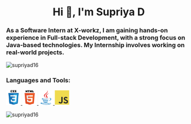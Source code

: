 <h1 align="center">Hi 👋, I'm Supriya D </h1>
<h3> As a Software Intern at X-workz, I am gaining hands-on experience in Full-stack Development, with a strong focus on Java-based technologies. My Internship involves working on real-world projects. </h3>

<p align="left"> <img src="https://komarev.com/ghpvc/?username=supriyad16&label=Profile%20views&color=0e75b6&style=flat"  alt="supriyad16" /> </p>

<p align="left">
</p>

<h3 align="left">Languages and Tools:</h3>
<p align="left"> <a href="https://www.w3schools.com/css/" target="_blank" rel="noreferrer"> <img src="https://raw.githubusercontent.com/devicons/devicon/master/icons/css3/css3-original-wordmark.svg" alt="css3" width="40" height="40"/> </a> <a href="https://www.w3.org/html/" target="_blank" rel="noreferrer"> <img src="https://raw.githubusercontent.com/devicons/devicon/master/icons/html5/html5-original-wordmark.svg" alt="html5" width="40" height="40"/> </a> <a href="https://www.java.com" target="_blank" rel="noreferrer"> <img src="https://raw.githubusercontent.com/devicons/devicon/master/icons/java/java-original.svg" alt="java" width="40" height="40"/> </a> <a href="https://developer.mozilla.org/en-US/docs/Web/JavaScript" target="_blank" rel="noreferrer"> <img src="https://raw.githubusercontent.com/devicons/devicon/master/icons/javascript/javascript-original.svg" alt="javascript" width="40" height="40"/> </a></p>

<p> <img align="center" src="https://github-readme-stats.vercel.app/api/top-langs?username=supriyad16&show_icons=true&locale=en&layout=compact" alt="supriyad16" /> </p>


